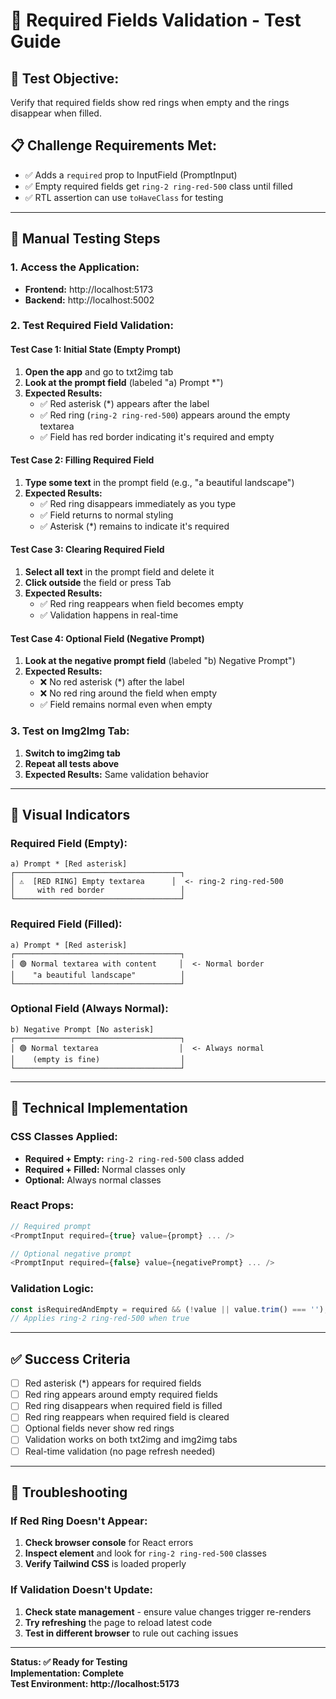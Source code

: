 # 🧪 Required Fields Validation - Test Guide

## 🎯 **Test Objective:** 
Verify that required fields show red rings when empty and the rings disappear when filled.

## 📋 **Challenge Requirements Met:**
- ✅ Adds a `required` prop to InputField (PromptInput)
- ✅ Empty required fields get `ring-2 ring-red-500` class until filled  
- ✅ RTL assertion can use `toHaveClass` for testing

---

## 🚀 **Manual Testing Steps**

### **1. Access the Application:**
- **Frontend:** http://localhost:5173
- **Backend:** http://localhost:5002

### **2. Test Required Field Validation:**

#### **Test Case 1: Initial State (Empty Prompt)**
1. **Open the app** and go to txt2img tab
2. **Look at the prompt field** (labeled "a) Prompt *")
3. **Expected Results:**
   - ✅ Red asterisk (*) appears after the label
   - ✅ Red ring (`ring-2 ring-red-500`) appears around the empty textarea
   - ✅ Field has red border indicating it's required and empty

#### **Test Case 2: Filling Required Field**
1. **Type some text** in the prompt field (e.g., "a beautiful landscape")
2. **Expected Results:**
   - ✅ Red ring disappears immediately as you type
   - ✅ Field returns to normal styling
   - ✅ Asterisk (*) remains to indicate it's required

#### **Test Case 3: Clearing Required Field**
1. **Select all text** in the prompt field and delete it
2. **Click outside** the field or press Tab
3. **Expected Results:**
   - ✅ Red ring reappears when field becomes empty
   - ✅ Validation happens in real-time

#### **Test Case 4: Optional Field (Negative Prompt)**
1. **Look at the negative prompt field** (labeled "b) Negative Prompt")
2. **Expected Results:**
   - ❌ No red asterisk (*) after the label
   - ❌ No red ring around the field when empty
   - ✅ Field remains normal even when empty

### **3. Test on Img2Img Tab:**
1. **Switch to img2img tab**
2. **Repeat all tests above**
3. **Expected Results:** Same validation behavior

---

## 🎨 **Visual Indicators**

### **Required Field (Empty):**
```
a) Prompt * [Red asterisk]
┌─────────────────────────────────────┐
│ ⚠️  [RED RING] Empty textarea      │  <- ring-2 ring-red-500
│     with red border                 │
└─────────────────────────────────────┘
```

### **Required Field (Filled):**
```
a) Prompt * [Red asterisk]
┌─────────────────────────────────────┐
│ 🟢 Normal textarea with content     │  <- Normal border
│    "a beautiful landscape"          │
└─────────────────────────────────────┘
```

### **Optional Field (Always Normal):**
```
b) Negative Prompt [No asterisk]
┌─────────────────────────────────────┐
│ 🟢 Normal textarea                  │  <- Always normal
│    (empty is fine)                  │
└─────────────────────────────────────┘
```

---

## 🔧 **Technical Implementation**

### **CSS Classes Applied:**
- **Required + Empty:** `ring-2 ring-red-500` class added
- **Required + Filled:** Normal classes only
- **Optional:** Always normal classes

### **React Props:**
```typescript
// Required prompt
<PromptInput required={true} value={prompt} ... />

// Optional negative prompt  
<PromptInput required={false} value={negativePrompt} ... />
```

### **Validation Logic:**
```typescript
const isRequiredAndEmpty = required && (!value || value.trim() === '');
// Applies ring-2 ring-red-500 when true
```

---

## ✅ **Success Criteria**

- [ ] Red asterisk (*) appears for required fields
- [ ] Red ring appears around empty required fields
- [ ] Red ring disappears when required field is filled
- [ ] Red ring reappears when required field is cleared
- [ ] Optional fields never show red rings
- [ ] Validation works on both txt2img and img2img tabs
- [ ] Real-time validation (no page refresh needed)

---

## 🐛 **Troubleshooting**

### **If Red Ring Doesn't Appear:**
1. **Check browser console** for React errors
2. **Inspect element** and look for `ring-2 ring-red-500` classes
3. **Verify Tailwind CSS** is loaded properly

### **If Validation Doesn't Update:**
1. **Check state management** - ensure value changes trigger re-renders
2. **Try refreshing** the page to reload latest code
3. **Test in different browser** to rule out caching issues

---

**Status: ✅ Ready for Testing**  
**Implementation: Complete**  
**Test Environment: http://localhost:5173**